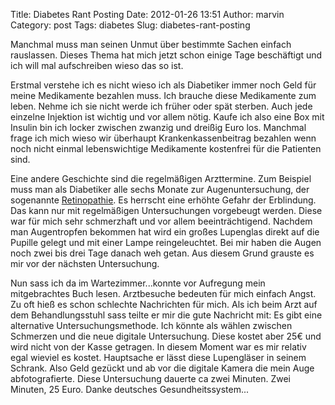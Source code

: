Title: Diabetes Rant Posting
Date: 2012-01-26 13:51
Author: marvin
Category: post
Tags: diabetes
Slug: diabetes-rant-posting

Manchmal muss man seinen Unmut über bestimmte Sachen einfach rauslassen.
Dieses Thema hat mich jetzt schon einige Tage beschäftigt und ich will
mal aufschreiben wieso das so ist.

Erstmal verstehe ich es nicht wieso ich als Diabetiker immer noch Geld
für meine Medikamente bezahlen muss. Ich brauche diese Medikamente zum
leben. Nehme ich sie nicht werde ich früher oder spät sterben. Auch jede
einzelne Injektion ist wichtig und vor allem nötig. Kaufe ich also eine
Box mit Insulin bin ich locker zwischen zwanzig und dreißig Euro los.
Manchmal frage ich mich wieso wir überhaupt Krankenkassenbeitrag
bezahlen wenn noch nicht einmal lebenswichtige Medikamente kostenfrei
für die Patienten sind.

Eine andere Geschichte sind die regelmäßigen Arzttermine. Zum Beispiel
muss man als Diabetiker alle sechs Monate zur Augenuntersuchung, der
sogenannte
[Retinopathie](http://de.wikipedia.org/wiki/Diabetische_Retinopathie).
Es herrscht eine erhöhte Gefahr der Erblindung. Das kann nur mit
regelmäßigen Untersuchungen vorgebeugt werden. Diese war für mich sehr
schmerzhaft und vor allem beeinträchtigend. Nachdem man Augentropfen
bekommen hat wird ein großes Lupenglas direkt auf die Pupille gelegt und
mit einer Lampe reingeleuchtet. Bei mir haben die Augen noch zwei bis
drei Tage danach weh getan. Aus diesem Grund grauste es mir vor der
nächsten Untersuchung.

Nun sass ich da im Wartezimmer...konnte vor Aufregung mein mitgebrachtes
Buch lesen. Arztbesuche bedeuten für mich einfach Angst. Zu oft hieß es
schon schlechte Nachrichten für mich. Als ich beim Arzt auf dem
Behandlungsstuhl sass teilte er mir die gute Nachricht mit: Es gibt eine
alternative Untersuchungsmethode. Ich könnte als wählen zwischen
Schmerzen und die neue digitale Untersuchung. Diese kostet aber 25€ und
wird nicht von der Kasse getragen. In diesem Moment war es mir relativ
egal wieviel es kostet. Hauptsache er lässt diese Lupengläser in seinem
Schrank. Also Geld gezückt und ab vor die digitale Kamera die mein Auge
abfotografierte. Diese Untersuchung dauerte ca zwei Minuten. Zwei
Minuten, 25 Euro. Danke deutsches Gesundheitssystem...

